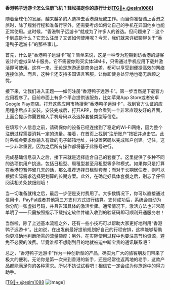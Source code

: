 **香港鸭子远游卡怎么注册飞机？轻松搞定你的旅行计划[[TG💪+ @esim1088](https://t.me/s/esim1088)]**

随着全球化的发展，越来越多的人选择去香港游玩或工作。而当你准备踏上香港之旅时，除了规划行程和准备行李外，还需要考虑如何让自己的手机在异国他乡也能正常使用。这时候，“香港鸭子远游卡”就成为了许多人的首选。但问题来了：这个卡到底是什么？它怎么注册？又该如何使用呢？今天，我们就来详细聊聊关于“香港鸭子远游卡”的那些事儿。

首先，什么是“香港鸭子远游卡”呢？简单来说，这是一种专为短期到访香港的游客设计的虚拟SIM卡服务。它不需要你购买实体SIM卡，只需通过手机应用下载并激活即可使用。这样一来，无论是旅游还是商务出差，都可以享受到便捷高效的网络连接体验。而且，这种卡还支持多国语言客服，让你即使身处异地也毫无后顾之忧。

接下来，让我们进入正题——如何注册“香港鸭子远游卡”。第一步当然是下载官方应用程序了。目前市面上有多个平台提供该服务，比如苹果App Store或者安卓Google Play商店。打开这些应用市场搜索“香港鸭子远游卡”，找到官方认证的应用程序后点击安装。安装完成后，打开APP，你会看到一个非常直观友好的界面，上面会提示你需要输入手机号码以及选择套餐类型等信息。

在填写个人信息之前，请确保你的设备已经连接到了稳定的Wi-Fi网络，因为整个注册过程需要消耗一定的流量。接着，在首页上找到“注册账户”按钮并点击它。此时系统会要求你输入有效的电子邮箱地址，并设置密码以完成账户创建。记住，这一步非常重要，因为之后所有操作都将基于此账号进行。

完成基础信息录入之后，接下来就是选择适合自己的套餐了。这里提供了多种不同的选项供用户挑选，包括日租型、周租型甚至月租型等多种模式。如果你只是打算在香港短暂停留几天的话，那么推荐选择日租型套餐；而对于长期居住者，则可以根据实际需求选择更划算的长期方案。此外，在确定好具体套餐之后，别忘了仔细阅读相关条款细则哦！

当一切准备就绪之后，最后一步便是支付费用了。大多数情况下，你可以直接通过信用卡、PayPal或者其他第三方支付方式进行结算。支付成功后，系统会自动为你分配一张虚拟号码，并且告知具体的激活步骤。通常情况下，激活方法也非常简单明了——只需按照指示下载指定软件并输入收到的验证码即可顺利开通服务啦！

当然啦，除了上述基本流程之外，还有一些小技巧可以帮助大家更好地利用“香港鸭子远游卡”。比如说，在出发前最好提前规划好自己的行程安排，这样能够帮助你更准确地判断所需的流量额度；另外，在实际使用过程中也要注意节约资源，避免不必要的浪费。毕竟谁都不想刚到目的地就被迫中断宝贵的通讯联系吧？

总之，“香港鸭子远游卡”作为一种创新型的产品，确实为广大的旅客朋友们带来了极大的便利。无论你是第一次来到香港的新手，还是经常往返两地的老手，这款产品都能满足你的各种需求。所以不妨试试看吧！相信它一定会成为你旅途中的得力助手。

[[TG💪+ @esim1088](https://t.me/s/esim1088) ![Image](https://i.postimg.cc/4NQfJmqS/Snipaste-2025-05-13-00-14-12.png)]